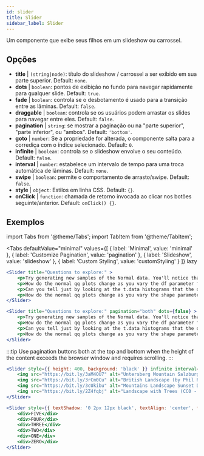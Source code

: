 ```yaml
---
id: slider 
title: Slider
sidebar_label: Slider
---
```


Um componente que exibe seus filhos em um slideshow ou carrossel.

## Opções

* __title__ | `(string|node)`: título do slideshow / carrossel a ser exibido em sua parte superior. Default: `none`.
* __dots__ | `boolean`: pontos de exibição no fundo para navegar rapidamente para qualquer slide. Default: `true`.
* __fade__ | `boolean`: controla se o desbotamento é usado para a transição entre as lâminas. Default: `false`.
* __draggable__ | `boolean`: controla se os usuários podem arrastar os slides para navegar entre eles. Default: `false`.
* __pagination__ | `string`: se mostrar a paginação ou na "parte superior", "parte inferior", ou "ambos". Default: `'bottom'`.
* __goto__ | `number`: Se a propriedade for alterada, o componente salta para a corrediça com o índice selecionado. Default: `0`.
* __infinite__ | `boolean`: controla se o slideshow envolve o seu conteúdo. Default: `false`.
* __interval__ | `number`: estabelece um intervalo de tempo para uma troca automática de lâminas. Default: `none`.
* __swipe__ | `boolean`: permite o comportamento de arrasto/swipe. Default: `false`.
* __style__ | `object`: Estilos em linha CSS. Default: `{}`.
* __onClick__ | `function`: chamada de retorno invocada ao clicar nos botões seguinte/anterior. Default: `onClick() {}`.


## Exemplos


import Tabs from '@theme/Tabs';
import TabItem from '@theme/TabItem';

<Tabs
    defaultValue="minimal"
    values={[
        { label: 'Minimal', value: 'minimal' },
        { label: 'Customize Pagination', value: 'pagination' },
        { label: 'Slideshow', value: 'slideshow' },
        { label: 'Custom Styling', value: 'customStyling' }
    ]}
    lazy
>

<TabItem value="minimal">

```jsx live
<Slider title="Questions to explore:" >
    <p>Try generating new samples of the Normal data. You'll notice that the points don't always lie exactly on the line. This is typical variation. As you generate more random realizations of this plot you'll get better calibrated to the kind of deviation you can expect to see from this large a sample of Normal data.</p>
    <p>How do the normal qq plots change as you vary the df parameter for the t-distributed data?</p>
    <p>Can you tell just by looking at the t.data histograms that the data aren't normally distributed? Is it easier to tell from the QQ plots?</p>
    <p>How do the normal qq plots change as you vary the shape parameter in the gamma-distributed data?</p>
</Slider>
```

</TabItem>

<TabItem value="pagination">

```jsx live
<Slider title="Questions to explore:" pagination="both" dots={false} >
    <p>Try generating new samples of the Normal data. You'll notice that the points don't always lie exactly on the line. This is typical variation. As you generate more random realizations of this plot you'll get better calibrated to the kind of deviation you can expect to see from this large a sample of Normal data.</p>
    <p>How do the normal qq plots change as you vary the df parameter for the t-distributed data?</p>
    <p>Can you tell just by looking at the t.data histograms that the data aren't normally distributed? Is it easier to tell from the QQ plots?</p>
    <p>How do the normal qq plots change as you vary the shape parameter in the gamma-distributed data?</p>
</Slider>
```

:::tip
Use pagination buttons both at the top and bottom when the height of the content exceeds the browser window and requires scrolling.
:::

</TabItem>

<TabItem value="slideshow">

```jsx live
<Slider style={{ height: 400, background: 'black' }} infinite interval={2000} >
    <img src="https://bit.ly/3aM4OU7" alt="Untersberg Mountain Salzburg (by Giuseppe Milo, CC BY 3.0)" />
    <img src="https://bit.ly/3rCm0Cu" alt="British Landscape (by Phil Riley, Pixabay License)" />
    <img src="https://bit.ly/3cUkibu" alt="Mountains Landscape Sunset Dusk (Pixabay License)" />
    <img src="https://bit.ly/2Z4fqbj" alt="Landscape with Trees (CC0 - Public Domain)" /> 
</Slider>
```

</TabItem>

<TabItem value="customStyling">

```jsx live
<Slider style={{ textShadow: '0 2px 12px black', textAlign: 'center', fontSize: 90 }} infinite interval={1000} >
    <div>FIVE</div>
    <div>FOUR</div>
    <div>THREE</div>
    <div>TWO</div>
    <div>ONE</div>
    <div>ZERO</div>
</Slider>
```

</TabItem>

</Tabs>


